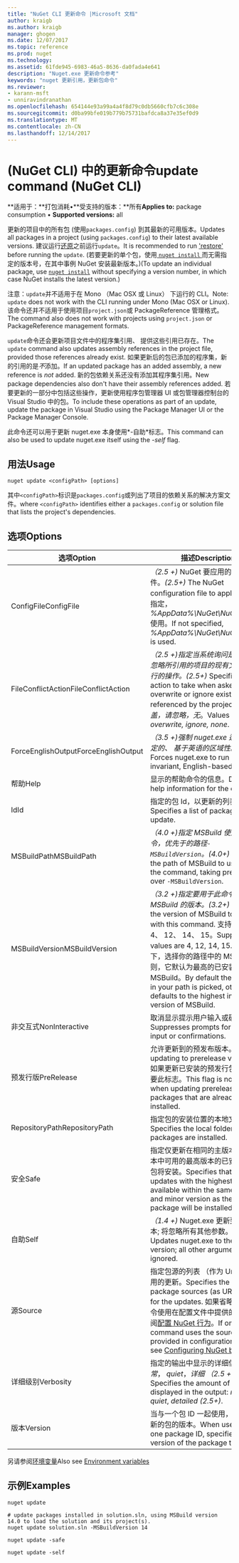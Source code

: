 ```yaml
---
title: "NuGet CLI 更新命令 |Microsoft 文档"
author: kraigb
ms.author: kraigb
manager: ghogen
ms.date: 12/07/2017
ms.topic: reference
ms.prod: nuget
ms.technology: 
ms.assetid: 61fde945-6983-46a5-8636-da0fada4e641
description: "Nuget.exe 更新命令参考"
keywords: "nuget 更新引用，更新包命令"
ms.reviewer:
- karann-msft
- unniravindranathan
ms.openlocfilehash: 654144e93a99a4a4f8d79c0db5660cfb7c6c308e
ms.sourcegitcommit: d0ba99bfe019b779b75731bafdca8a37e35ef0d9
ms.translationtype: MT
ms.contentlocale: zh-CN
ms.lasthandoff: 12/14/2017
---
```

# <a name="update-command-nuget-cli"></a><span data-ttu-id="aa179-104">(NuGet CLI) 中的更新命令</span><span class="sxs-lookup"><span data-stu-id="aa179-104">update command (NuGet CLI)</span></span>

<span data-ttu-id="aa179-105">**适用于：**打包消耗&bullet;**受支持的版本：**所有</span><span class="sxs-lookup"><span data-stu-id="aa179-105">**Applies to:** package consumption &bullet; **Supported versions:** all</span></span>

<span data-ttu-id="aa179-106">更新的项目中的所有包 (使用`packages.config`) 到其最新的可用版本。</span><span class="sxs-lookup"><span data-stu-id="aa179-106">Updates all packages in a project (using `packages.config`) to their latest available versions.</span></span> <span data-ttu-id="aa179-107">建议运行[还原](#restore)之前运行`update`。</span><span class="sxs-lookup"><span data-stu-id="aa179-107">It is recommended to run ['restore'](#restore) before running the `update`.</span></span> <span data-ttu-id="aa179-108">(若要更新的单个包，使用[ `nuget install` ](cli-ref-install.md)而无需指定的版本号，在其中事例 NuGet 安装最新版本。)</span><span class="sxs-lookup"><span data-stu-id="aa179-108">(To update an individual package, use [`nuget install`](cli-ref-install.md) without specifying a version number, in which case NuGet installs the latest version.)</span></span>

<span data-ttu-id="aa179-109">注意：`update`并不适用于在 Mono （Mac OSX 或 Linux） 下运行的 CLI。</span><span class="sxs-lookup"><span data-stu-id="aa179-109">Note: `update` does not work with the CLI running under Mono (Mac OSX or Linux).</span></span> <span data-ttu-id="aa179-110">该命令还并不适用于使用项目`project.json`或 PackageReference 管理格式。</span><span class="sxs-lookup"><span data-stu-id="aa179-110">The command also does not work with projects using `project.json` or PackageReference management formats.</span></span>

<span data-ttu-id="aa179-111">`update`命令还会更新项目文件中的程序集引用、 提供这些引用已存在。</span><span class="sxs-lookup"><span data-stu-id="aa179-111">The `update` command also updates assembly references in the project file, provided those references already exist.</span></span> <span data-ttu-id="aa179-112">如果更新后的包已添加的程序集，新的引用的是*不*添加。</span><span class="sxs-lookup"><span data-stu-id="aa179-112">If an updated package has an added assembly, a new reference is *not* added.</span></span> <span data-ttu-id="aa179-113">新的包依赖关系还没有添加其程序集引用。</span><span class="sxs-lookup"><span data-stu-id="aa179-113">New package dependencies also don't have their assembly references added.</span></span> <span data-ttu-id="aa179-114">若要更新的一部分中包括这些操作，更新使用程序包管理器 UI 或包管理器控制台的 Visual Studio 中的包。</span><span class="sxs-lookup"><span data-stu-id="aa179-114">To include these operations as part of an update, update the package in Visual Studio using the Package Manager UI or the Package Manager Console.</span></span>

<span data-ttu-id="aa179-115">此命令还可以用于更新 nuget.exe 本身使用*-自助*标志。</span><span class="sxs-lookup"><span data-stu-id="aa179-115">This command can also be used to update nuget.exe itself using the *-self* flag.</span></span>

## <a name="usage"></a><span data-ttu-id="aa179-116">用法</span><span class="sxs-lookup"><span data-stu-id="aa179-116">Usage</span></span>

```
nuget update <configPath> [options]
```

<span data-ttu-id="aa179-117">其中`<configPath>`标识是`packages.config`或列出了项目的依赖关系的解决方案文件。</span><span class="sxs-lookup"><span data-stu-id="aa179-117">where `<configPath>` identifies either a `packages.config` or solution file that lists the project's dependencies.</span></span>

## <a name="options"></a><span data-ttu-id="aa179-118">选项</span><span class="sxs-lookup"><span data-stu-id="aa179-118">Options</span></span>

| <span data-ttu-id="aa179-119">选项</span><span class="sxs-lookup"><span data-stu-id="aa179-119">Option</span></span> | <span data-ttu-id="aa179-120">描述</span><span class="sxs-lookup"><span data-stu-id="aa179-120">Description</span></span> |
| --- | --- |
| <span data-ttu-id="aa179-121">ConfigFile</span><span class="sxs-lookup"><span data-stu-id="aa179-121">ConfigFile</span></span> | <span data-ttu-id="aa179-122">*（2.5 +)* NuGet 要应用的配置文件。</span><span class="sxs-lookup"><span data-stu-id="aa179-122">*(2.5+)* The NuGet configuration file to apply.</span></span> <span data-ttu-id="aa179-123">如果未指定， *%AppData%\NuGet\NuGet.Config*使用。</span><span class="sxs-lookup"><span data-stu-id="aa179-123">If not specified, *%AppData%\NuGet\NuGet.Config* is used.</span></span> |
| <span data-ttu-id="aa179-124">FileConflictAction</span><span class="sxs-lookup"><span data-stu-id="aa179-124">FileConflictAction</span></span> | <span data-ttu-id="aa179-125">*（2.5 +)*指定当系统询问是覆盖还是忽略所引用的项目的现有文件时要执行的操作。</span><span class="sxs-lookup"><span data-stu-id="aa179-125">*(2.5+)* Specifies the action to take when asked to overwrite or ignore existing files referenced by the project.</span></span> <span data-ttu-id="aa179-126">值为*覆盖，请忽略，无*。</span><span class="sxs-lookup"><span data-stu-id="aa179-126">Values are *overwrite, ignore, none*.</span></span> |
| <span data-ttu-id="aa179-127">ForceEnglishOutput</span><span class="sxs-lookup"><span data-stu-id="aa179-127">ForceEnglishOutput</span></span> | <span data-ttu-id="aa179-128">*（3.5 +)*强制 nuget.exe 运行使用固定的、 基于英语的区域性。</span><span class="sxs-lookup"><span data-stu-id="aa179-128">*(3.5+)* Forces nuget.exe to run using an invariant, English-based culture.</span></span> |
| <span data-ttu-id="aa179-129">帮助</span><span class="sxs-lookup"><span data-stu-id="aa179-129">Help</span></span> | <span data-ttu-id="aa179-130">显示的帮助命令的信息。</span><span class="sxs-lookup"><span data-stu-id="aa179-130">Displays help information for the command.</span></span> |
| <span data-ttu-id="aa179-131">Id</span><span class="sxs-lookup"><span data-stu-id="aa179-131">Id</span></span> | <span data-ttu-id="aa179-132">指定的包 Id，以更新的列表。</span><span class="sxs-lookup"><span data-stu-id="aa179-132">Specifies a list of package IDs to update.</span></span> |
| <span data-ttu-id="aa179-133">MSBuildPath</span><span class="sxs-lookup"><span data-stu-id="aa179-133">MSBuildPath</span></span> | <span data-ttu-id="aa179-134">*（4.0 +)*指定 MSBuild 使用执行命令，优先于的路径`-MSBuildVersion`。</span><span class="sxs-lookup"><span data-stu-id="aa179-134">*(4.0+)* Specifies the path of MSBuild to use with the command, taking precedence over `-MSBuildVersion`.</span></span> |
| <span data-ttu-id="aa179-135">MSBuildVersion</span><span class="sxs-lookup"><span data-stu-id="aa179-135">MSBuildVersion</span></span> | <span data-ttu-id="aa179-136">*（3.2 +)*指定要用于此命令的 MSBuild 的版本。</span><span class="sxs-lookup"><span data-stu-id="aa179-136">*(3.2+)* Specifies the version of MSBuild to be used with this command.</span></span> <span data-ttu-id="aa179-137">支持的值为 4、 12、 14、 15。</span><span class="sxs-lookup"><span data-stu-id="aa179-137">Supported values are 4, 12, 14, 15.</span></span> <span data-ttu-id="aa179-138">默认情况下，选择你的路径中的 MSBuild，否则，它默认为最高的已安装版本的 MSBuild。</span><span class="sxs-lookup"><span data-stu-id="aa179-138">By default the MSBuild in your path is picked, otherwise it defaults to the highest installed version of MSBuild.</span></span> |
| <span data-ttu-id="aa179-139">非交互式</span><span class="sxs-lookup"><span data-stu-id="aa179-139">NonInteractive</span></span> | <span data-ttu-id="aa179-140">取消显示提示用户输入或确认。</span><span class="sxs-lookup"><span data-stu-id="aa179-140">Suppresses prompts for user input or confirmations.</span></span> |
| <span data-ttu-id="aa179-141">预发行版</span><span class="sxs-lookup"><span data-stu-id="aa179-141">PreRelease</span></span> | <span data-ttu-id="aa179-142">允许更新到的预发布版本。</span><span class="sxs-lookup"><span data-stu-id="aa179-142">Allows updating to prerelease versions.</span></span> <span data-ttu-id="aa179-143">如果更新已安装的预发行包，则不需要此标志。</span><span class="sxs-lookup"><span data-stu-id="aa179-143">This flag is not required when updating prerelease packages that are already installed.</span></span> |
| <span data-ttu-id="aa179-144">RepositoryPath</span><span class="sxs-lookup"><span data-stu-id="aa179-144">RepositoryPath</span></span> | <span data-ttu-id="aa179-145">指定包的安装位置的本地文件夹。</span><span class="sxs-lookup"><span data-stu-id="aa179-145">Specifies the local folder where packages are installed.</span></span> |
| <span data-ttu-id="aa179-146">安全</span><span class="sxs-lookup"><span data-stu-id="aa179-146">Safe</span></span> | <span data-ttu-id="aa179-147">指定仅更新在相同的主版本号和次版本中可用的最高版本的已安装的程序包将安装。</span><span class="sxs-lookup"><span data-stu-id="aa179-147">Specifies that only updates with the highest version available within the same major and minor version as the installed package will be installed.</span></span> |
| <span data-ttu-id="aa179-148">自助</span><span class="sxs-lookup"><span data-stu-id="aa179-148">Self</span></span> | <span data-ttu-id="aa179-149">*（1.4 +)* Nuget.exe 更新到最新版本; 将忽略所有其他参数。</span><span class="sxs-lookup"><span data-stu-id="aa179-149">*(1.4+)* Updates nuget.exe to the latest version; all other arguments are ignored.</span></span> |
| <span data-ttu-id="aa179-150">源</span><span class="sxs-lookup"><span data-stu-id="aa179-150">Source</span></span> | <span data-ttu-id="aa179-151">指定包源的列表 （作为 Url) 若要使用的更新。</span><span class="sxs-lookup"><span data-stu-id="aa179-151">Specifies the list of package sources (as URLs) to use for the updates.</span></span> <span data-ttu-id="aa179-152">如果省略，则该命令使用在配置文件中提供的源，请参阅[配置 NuGet 行为](../Consume-Packages/Configuring-NuGet-Behavior.md)。</span><span class="sxs-lookup"><span data-stu-id="aa179-152">If omitted, the command uses the sources provided in configuration files, see [Configuring NuGet behavior](../Consume-Packages/Configuring-NuGet-Behavior.md).</span></span> |
| <span data-ttu-id="aa179-153">详细级别</span><span class="sxs-lookup"><span data-stu-id="aa179-153">Verbosity</span></span> | <span data-ttu-id="aa179-154">指定的输出中显示的详细信息量：*正常*， *quiet*，*详细 （2.5 +）*。</span><span class="sxs-lookup"><span data-stu-id="aa179-154">Specifies the amount of detail displayed in the output: *normal*, *quiet*, *detailed (2.5+)*.</span></span> |
| <span data-ttu-id="aa179-155">版本</span><span class="sxs-lookup"><span data-stu-id="aa179-155">Version</span></span> | <span data-ttu-id="aa179-156">当与一个包 ID 一起使用，指定要更新的包的版本。</span><span class="sxs-lookup"><span data-stu-id="aa179-156">When used with one package ID, specifies the version of the package to update.</span></span> |

<span data-ttu-id="aa179-157">另请参阅[环境变量](cli-ref-environment-variables.md)</span><span class="sxs-lookup"><span data-stu-id="aa179-157">Also see [Environment variables](cli-ref-environment-variables.md)</span></span>

## <a name="examples"></a><span data-ttu-id="aa179-158">示例</span><span class="sxs-lookup"><span data-stu-id="aa179-158">Examples</span></span>

```
nuget update

# update packages installed in solution.sln, using MSBuild version 14.0 to load the solution and its project(s).
nuget update solution.sln -MSBuildVersion 14

nuget update -safe

nuget update -self
```
